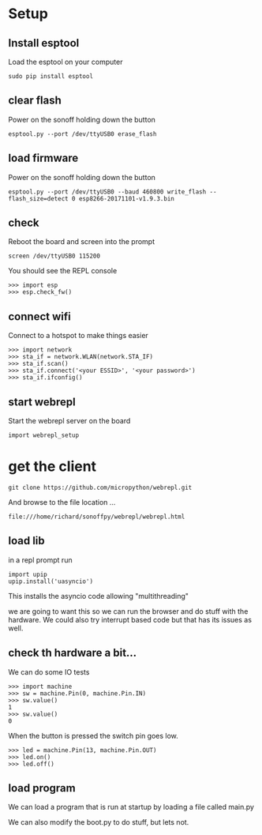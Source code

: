 # Setup
## Install esptool
Load the esptool on your computer
```
sudo pip install esptool
```
## clear flash
Power on the sonoff holding down the button
```
esptool.py --port /dev/ttyUSB0 erase_flash
```
## load firmware
Power on the sonoff holding down the button
```
esptool.py --port /dev/ttyUSB0 --baud 460800 write_flash --flash_size=detect 0 esp8266-20171101-v1.9.3.bin
```

## check
Reboot the board and screen into the prompt
```
screen /dev/ttyUSB0 115200
```
You should see the REPL console
```
>>> import esp
>>> esp.check_fw()
```
## connect wifi
Connect to a hotspot to make things easier
```
>>> import network
>>> sta_if = network.WLAN(network.STA_IF)
>>> sta_if.scan()
>>> sta_if.connect('<your ESSID>', '<your password>')
>>> sta_if.ifconfig()
```

## start webrepl
Start the webrepl server on the board
```
import webrepl_setup
```

# get the client
```
git clone https://github.com/micropython/webrepl.git
```
And browse to the file location ...
```
file:///home/richard/sonoffpy/webrepl/webrepl.html
```

## load lib
in a repl prompt run
```
import upip
upip.install('uasyncio')
```
This installs the asyncio code allowing "multithreading"

we are going to want this so we can run the browser and do stuff with the hardware. We could also try interrupt based code but that has its issues as well.

## check th hardware a bit...
We can do some IO tests
```
>>> import machine
>>> sw = machine.Pin(0, machine.Pin.IN)
>>> sw.value()
1
>>> sw.value()
0
```
When the button is pressed the switch pin goes low.

```
>>> led = machine.Pin(13, machine.Pin.OUT)
>>> led.on()
>>> led.off()
```

## load program
We can load a program that is run at startup by loading a file called main.py

We can also modify the boot.py to do stuff, but lets not.

